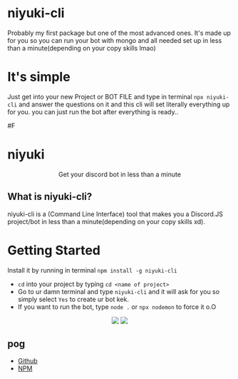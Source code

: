 # niyuki-cli
Probably my first package but one of the most advanced ones. It's made up for you so you can run your bot with mongo and all needed set up in less than a minute(depending on your copy skills lmao)

# It's simple
Just get into your new Project or BOT FILE and type in terminal `npx niyuki-cli` and answer the questions on it and this cli will set literally everything up for you. you can just run the bot after everything is ready..

#F

# niyuki

<p align="center">Get your discord bot in less than a minute</p>

## What is niyuki-cli?

niyuki-cli is a (Command Line Interface) tool that makes you a Discord.JS project/bot in less than a minute(depending on your copy skills xd).

# Getting Started

Install it by running in terminal `npm install -g niyuki-cli` 

- `cd` into your project by typing `cd <name of project>`
- Go to ur damn terminal and type `niyuki-cli` and it will ask for you so simply select `Yes` to create ur bot kek.
- If you want to run the bot, type `node .` or  `npx nodemon` to force it o.O
<p align="center">
  <a href="https://discord.gg/QXghTbvpGU"><img src="https://img.shields.io/badge/Serendia%20Squad%20-1d202b.svg?&style=for-the-badge&logo=discord&logoColor=white"></a>
  <a href="https://discord.com/users/730448609790787585"><img src="https://img.shields.io/badge/Niyuki%20-ff2050.svg?&style=for-the-badge&logo=discord&logoColor=white"></a>
</p>

## pog
+ [Github](https://github.com/niyuki)
+ [NPM](https://www.npmjs.com/package/niyuki-cli)


